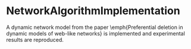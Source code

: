 # NetworkAlgorithmImplementation
A dynamic network model from the paper \emph{Preferential deletion in dynamic models of web-like networks} is implemented and experimental results are reproduced.
